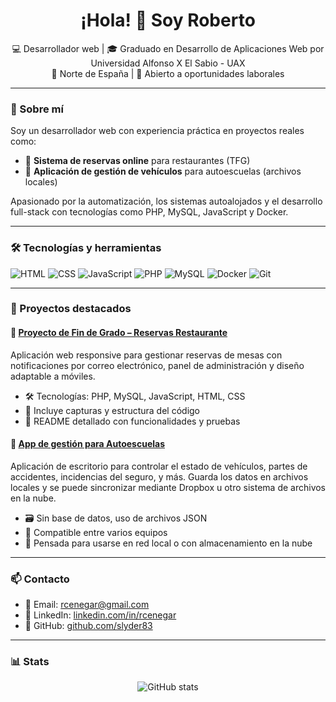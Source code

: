 <h1 align="center">¡Hola! 👋 Soy Roberto</h1>

<p align="center">
  💻 Desarrollador web | 🎓 Graduado en Desarrollo de Aplicaciones Web por Universidad Alfonso X El Sabio - UAX  
  <br>
  📍 Norte de España | 🤝 Abierto a oportunidades laborales
</p>

---

### 🚀 Sobre mí

Soy un desarrollador web con experiencia práctica en proyectos reales como:

- 🧾 **Sistema de reservas online** para restaurantes (TFG)
- 🚗 **Aplicación de gestión de vehículos** para autoescuelas (archivos locales)

Apasionado por la automatización, los sistemas autoalojados y el desarrollo full-stack con tecnologías como PHP, MySQL, JavaScript y Docker.

---

### 🛠️ Tecnologías y herramientas

![HTML](https://img.shields.io/badge/-HTML5-E34F26?logo=html5&logoColor=white)
![CSS](https://img.shields.io/badge/-CSS3-1572B6?logo=css3&logoColor=white)
![JavaScript](https://img.shields.io/badge/-JavaScript-F7DF1E?logo=javascript&logoColor=black)
![PHP](https://img.shields.io/badge/-PHP-777BB4?logo=php&logoColor=white)
![MySQL](https://img.shields.io/badge/-MySQL-4479A1?logo=mysql&logoColor=white)
![Docker](https://img.shields.io/badge/-Docker-2496ED?logo=docker&logoColor=white)
![Git](https://img.shields.io/badge/-Git-F05032?logo=git&logoColor=white)

---

### 📂 Proyectos destacados

#### 🧾 [Proyecto de Fin de Grado – Reservas Restaurante](https://github.com/slyder83/ProyectoFinGrado)
Aplicación web responsive para gestionar reservas de mesas con notificaciones por correo electrónico, panel de administración y diseño adaptable a móviles.

- 🛠️ Tecnologías: PHP, MySQL, JavaScript, HTML, CSS
- 📸 Incluye capturas y estructura del código
- 📑 README detallado con funcionalidades y pruebas

#### 🚗 [App de gestión para Autoescuelas](https://github.com/slyder83/Autoescuela)
Aplicación de escritorio para controlar el estado de vehículos, partes de accidentes, incidencias del seguro, y más. Guarda los datos en archivos locales y se puede sincronizar mediante Dropbox u otro sistema de archivos en la nube.

- 🗃️ Sin base de datos, uso de archivos JSON
- 🔄 Compatible entre varios equipos
- 🔐 Pensada para usarse en red local o con almacenamiento en la nube

---

### 📫 Contacto

- 📧 Email: [rcenegar@gmail.com](mailto:rcenegar@gmail.com)
- 💼 LinkedIn: [linkedin.com/in/rcenegar](https://www.linkedin.com/in/rcenegar)
- 🔗 GitHub: [github.com/slyder83](https://github.com/slyder83)

---

### 📊 Stats

<p align="center">
  <img src="https://github-readme-stats.vercel.app/api?username=slyder83&show_icons=true&theme=github_dark&hide_title=true" alt="GitHub stats" />
</p>
